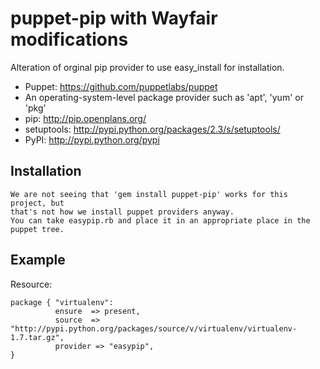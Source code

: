 puppet-pip with Wayfair modifications
=====================================
Alteration of orginal pip provider to use easy_install for installation.

* Puppet: <https://github.com/puppetlabs/puppet>
* An operating-system-level package provider such as 'apt', 'yum' or 'pkg'
* pip: <http://pip.openplans.org/>
* setuptools: <http://pypi.python.org/packages/2.3/s/setuptools/>
* PyPI: <http://pypi.python.org/pypi>

Installation
------------

    We are not seeing that 'gem install puppet-pip' works for this project, but
    that's not how we install puppet providers anyway.
    You can take easypip.rb and place it in an appropriate place in the puppet tree.

Example
-------

Resource:

	package { "virtualenv":
		      ensure  => present,
              source  => "http://pypi.python.org/packages/source/v/virtualenv/virtualenv-1.7.tar.gz",
              provider => "easypip",
    }
